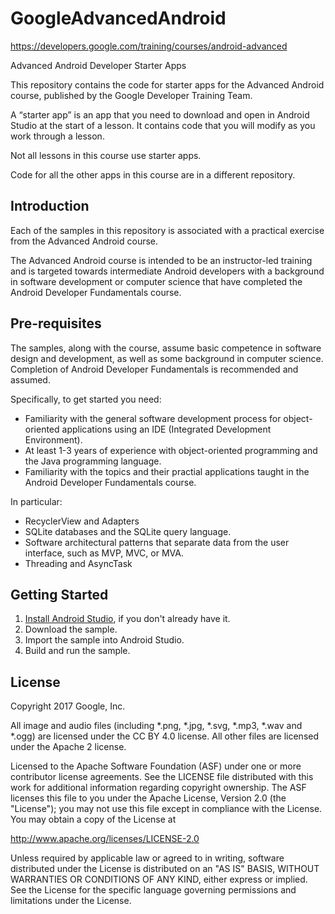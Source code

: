 
# GoogleAdvancedAndroid
https://developers.google.com/training/courses/android-advanced

Advanced Android Developer Starter Apps


This repository contains the code for starter apps for the
Advanced Android course, published by the Google Developer Training Team.

A “starter app” is an app that you need to download and open in Android Studio
at the start of a lesson. It contains code that you will modify as you
work through a lesson.

Not all lessons in this course use starter apps.

Code for all the other apps in this course are in a different repository.

Introduction
------------

Each of the samples in this repository is associated with a practical exercise
from the Advanced Android course.

The Advanced Android course is intended to be an instructor-led training
and is targeted towards intermediate Android developers with a
background in software development or computer science that have
completed the Android Developer Fundamentals course.

Pre-requisites
--------------

The samples, along with the course, assume basic competence in software
design and development, as well as some background in computer science.
Completion of Android Developer Fundamentals is recommended and assumed.

Specifically, to get started you need:

- Familiarity with the general software development process for object-oriented
applications using an IDE (Integrated Development Environment).
- At least 1-3 years of experience with object-oriented programming and
the Java programming language.
- Familiarity with the topics and their practial applications taught
in the Android Developer Fundamentals course.

In particular:

- RecyclerView and Adapters
- SQLite databases and the SQLite query language.
- Software architectural patterns that separate data from the user interface,
such as MVP, MVC, or MVA.
- Threading and AsyncTask


Getting Started
---------------

1. [Install Android Studio](https://developer.android.com/studio/install.html),
if you don't already have it.
2. Download the sample.
2. Import the sample into Android Studio.
3. Build and run the sample.

License
-------

Copyright 2017 Google, Inc.

All image and audio files (including *.png, *.jpg, *.svg, *.mp3, *.wav
and *.ogg) are licensed under the CC BY 4.0 license. All other files are
licensed under the Apache 2 license.

Licensed to the Apache Software Foundation (ASF) under one or more contributor
license agreements.  See the LICENSE file distributed with this work for
additional information regarding copyright ownership.  The ASF licenses this
file to you under the Apache License, Version 2.0 (the "License"); you may not
use this file except in compliance with the License.  You may obtain a copy of
the License at

  http://www.apache.org/licenses/LICENSE-2.0

Unless required by applicable law or agreed to in writing, software
distributed under the License is distributed on an "AS IS" BASIS, WITHOUT
WARRANTIES OR CONDITIONS OF ANY KIND, either express or implied.  See the
License for the specific language governing permissions and limitations under
the License.
